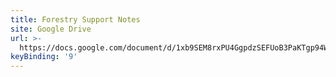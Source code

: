 ```yaml
---
title: Forestry Support Notes
site: Google Drive
url: >-
  https://docs.google.com/document/d/1xb9SEM8rxPU4GgpdzSEFUoB3PaKTgp94WkiqE5sEl_s/edit#
keyBinding: '9'
---
```


